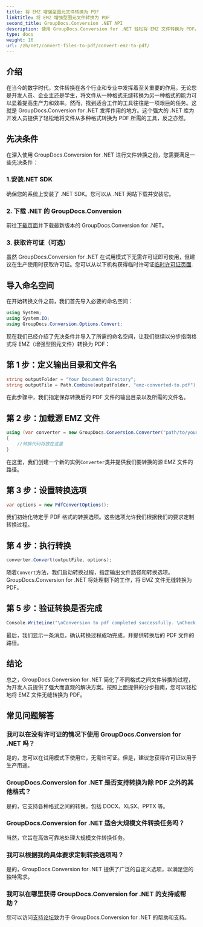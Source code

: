 ```yaml
---
title: 将 EMZ 增强型图元文件转换为 PDF
linktitle: 将 EMZ 增强型图元文件转换为 PDF
second_title: GroupDocs.Conversion .NET API
description: 使用 GroupDocs.Conversion for .NET 轻松将 EMZ 文件转换为 PDF。简化您的文件转换任务。
type: docs
weight: 16
url: /zh/net/convert-files-to-pdf/convert-emz-to-pdf/
---
```

## 介绍
在当今的数字时代，文件转换在各个行业和专业中发挥着至关重要的作用。无论您是开发人员、企业主还是学生，将文件从一种格式无缝转换为另一种格式的能力可以显着提高生产力和效率。然而，找到适合工作的工具往往是一项艰巨的任务。这就是 GroupDocs.Conversion for .NET 发挥作用的地方。这个强大的 .NET 库为开发人员提供了轻松地将文件从多种格式转换为 PDF 所需的工具，反之亦然。
## 先决条件
在深入使用 GroupDocs.Conversion for .NET 进行文件转换之前，您需要满足一些先决条件：
### 1.安装.NET SDK
确保您的系统上安装了 .NET SDK。您可以从 .NET 网站下载并安装它。
### 2. 下载 .NET 的 GroupDocs.Conversion
前往[下载页面](https://releases.groupdocs.com/conversion/net/)并下载最新版本的 GroupDocs.Conversion for .NET。
### 3. 获取许可证（可选）
虽然 GroupDocs.Conversion for .NET 在试用模式下无需许可证即可使用，但建议在生产使用时获取许可证。您可以从以下机构获得临时许可证[临时许可证页面](https://purchase.groupdocs.com/temporary-license/).

## 导入命名空间
在开始转换文件之前，我们首先导入必要的命名空间：
```csharp
using System;
using System.IO;
using GroupDocs.Conversion.Options.Convert;
```
现在我们已经介绍了先决条件并导入了所需的命名空间，让我们继续以分步指南格式将 EMZ（增强型图元文件）转换为 PDF：
## 第 1 步：定义输出目录和文件名
```csharp
string outputFolder = "Your Document Directory";
string outputFile = Path.Combine(outputFolder, "emz-converted-to.pdf");
```
在此步骤中，我们指定保存转换后的 PDF 文件的输出目录以及所需的文件名。
## 第 2 步：加载源 EMZ 文件
```csharp
using (var converter = new GroupDocs.Conversion.Converter("path/to/your/emz/file.emz"))
{
    //转换代码将放在这里
}
```
在这里，我们创建一个新的实例`Converter`类并提供我们要转换的源 EMZ 文件的路径。
## 第 3 步：设置转换选项
```csharp
var options = new PdfConvertOptions();
```
我们初始化特定于 PDF 格式的转换选项。这些选项允许我们根据我们的要求定制转换过程。
## 第 4 步：执行转换
```csharp
converter.Convert(outputFile, options);
```
随着`Convert`方法，我们启动转换过程，指定输出文件路径和转换选项。 GroupDocs.Conversion for .NET 将处理剩下的工作，将 EMZ 文件无缝转换为 PDF。
## 第 5 步：验证转换是否完成
```csharp
Console.WriteLine("\nConversion to pdf completed successfully. \nCheck output in {0}", outputFolder);
```
最后，我们显示一条消息，确认转换过程成功完成，并提供转换后的 PDF 文件的路径。

## 结论
总之，GroupDocs.Conversion for .NET 简化了不同格式之间文件转换的过程，为开发人员提供了强大而直观的解决方案。按照上面提供的分步指南，您可以轻松地将 EMZ 文件无缝转换为 PDF。
## 常见问题解答
### 我可以在没有许可证的情况下使用 GroupDocs.Conversion for .NET 吗？
是的，您可以在试用模式下使用它，无需许可证。但是，建议您获得许可证以用于生产用途。
### GroupDocs.Conversion for .NET 是否支持转换为除 PDF 之外的其他格式？
是的，它支持各种格式之间的转换，包括 DOCX、XLSX、PPTX 等。
### GroupDocs.Conversion for .NET 适合大规模文件转换任务吗？
当然，它旨在高效可靠地处理大规模文件转换任务。
### 我可以根据我的具体要求定制转换选项吗？
是的，GroupDocs.Conversion for .NET 提供了广泛的自定义选项，以满足您的独特需求。
### 我可以在哪里获得 GroupDocs.Conversion for .NET 的支持或帮助？
您可以访问[支持论坛](https://forum.groupdocs.com/c/conversion/11)致力于 GroupDocs.Conversion for .NET 的帮助和支持。
